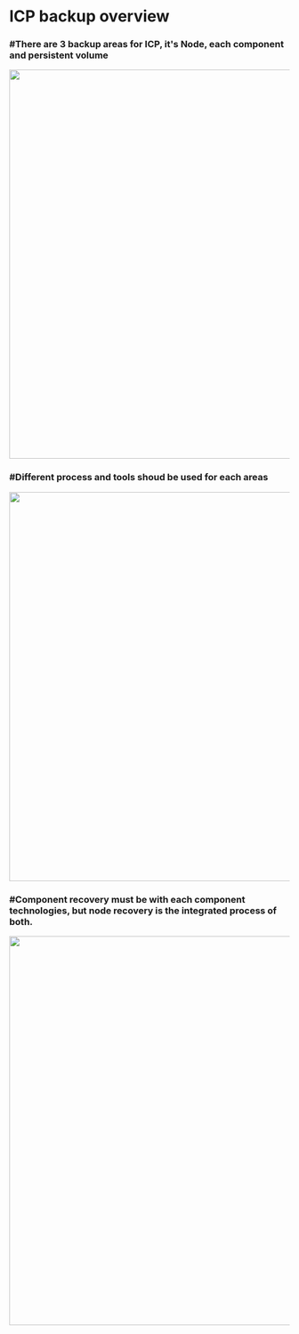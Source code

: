 # ICP backup overview

### #There are 3 backup areas for ICP, it's Node, each component and persistent volume    
<p align="center" >
<img width=700 src="https://github.com/moreal70/IBM-Private-Cloud-handsOn/blob/master/images/icp-backup-target.jpg">
</p>
      
### #Different process and tools shoud be used for each areas  
<p align="center" >
 <img width=700 src="https://github.com/moreal70/IBM-Private-Cloud-handsOn/blob/master/images/icp-backup-process-overview.jpg">
</p>

### #Component recovery must be with each component technologies, but node recovery is the integrated process of both.   
<p align="center" >
 <img width=700 src="https://github.com/moreal70/IBM-Private-Cloud-handsOn/blob/master/images/icp-recovery-process-overview.jpg">
</p>
